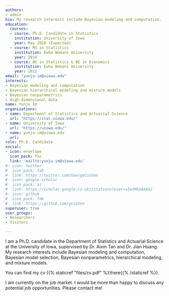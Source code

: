 ```yaml
---
authors:
- admin
bio: My research interests include Bayesian modeling and computation.
education:
  courses:
  - course: Ph.D. Candidate in Statistics
    institution: University of Iowa
    year: May 2020 (Expected)
  - course: MS in Statistics
    institution: Ewha Womans University
    year: 2014
  - course: BS in Statistics & BE in Economics
    institution: Ewha Womans University
    year: 2012
email: "yunju-im@uiowa.edu"
interests:
- Bayesian modeling and computation
- Bayesian hierarchical modeling and mixture models
- Bayesian nonparametrics
- High-dimensional data
name: Yunju Im
organizations: 
- name: Department of Statistics and Actuarial Science
  url: "https://stat.uiowa.edu/"
- name: University of Iowa
  url: "https://uiowa.edu/"
- name: yunju-im@uiowa.edu
  url:
role: Ph.D. Candidate
social:
- icon: envelope
  icon_pack: fas
  link: 'mailto:yunju-im@uiowa.edu'
#- icon: twitter
#  icon_pack: fab
#  link: https://twitter.com/GeorgeCushen
#- icon: google-scholar
#  icon_pack: ai
#  link: https://scholar.google.co.uk/citations?user=sIwtMXoAAAAJ
#- icon: github
#  icon_pack: fab
#  link: https://github.com/gcushen
superuser: true
user_groups:
- Researchers
- Visitors

---
```

I am a Ph.D. candidate in the Department of Statistics and Actuarial Science at the University of Iowa, supervised by Dr. Aixin Tan and Dr. Jian Huang. My research interests include Bayesian modeling and computation, Bayesian model selection, Bayesian nonparametrics, hierarchical modeling, and mixture models.

You can find my cv {{% staticref "files/cv.pdf" %}}here{{% /staticref %}}.

I am currently on the job market. I would be more than happy to discuss any potential job opportunities. Please contact me!
